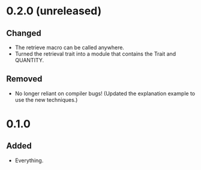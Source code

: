 # 0.2.0 (unreleased)
## Changed
- The retrieve macro can be called anywhere.
- Turned the retrieval trait into a module that contains the Trait and QUANTITY.
## Removed
- No longer reliant on compiler bugs! (Updated the explanation example to use the new techniques.)

# 0.1.0
## Added
- Everything.